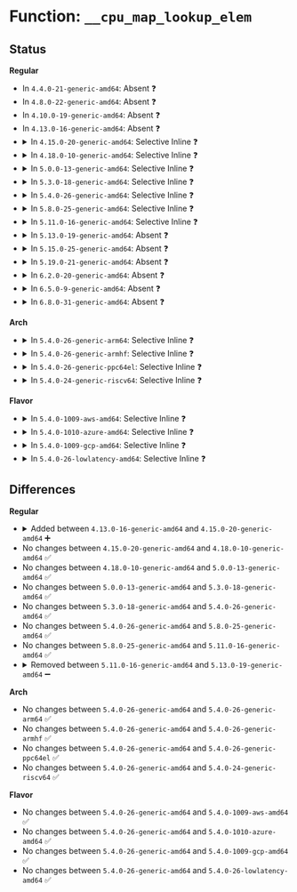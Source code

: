 # Function: <code>__cpu_map_lookup_elem</code>

## Status
<b>Regular</b>
<ul>
<li>
In <code>4.4.0-21-generic-amd64</code>: Absent ❓
</li>
<li>
In <code>4.8.0-22-generic-amd64</code>: Absent ❓
</li>
<li>
In <code>4.10.0-19-generic-amd64</code>: Absent ❓
</li>
<li>
In <code>4.13.0-16-generic-amd64</code>: Absent ❓
</li>
<li>
<details>
<summary>In <code>4.15.0-20-generic-amd64</code>: Selective Inline ❓</summary>

```c
struct bpf_cpu_map_entry * __cpu_map_lookup_elem(struct bpf_map * map, u32 key)
```

```json
{
  "name": "__cpu_map_lookup_elem",
  "collision_type": "Unique Global",
  "inline_type": "Selective",
  "funcs": [
    {
      "addr": 18446744071580612264,
      "name": "__cpu_map_lookup_elem",
      "external": true,
      "loc": "kernel/bpf/cpumap.c:551",
      "file": "kernel/bpf/cpumap.c",
      "inline": "not declared, inlined",
      "caller_inline": [
        "kernel/bpf/cpumap.c:cpu_map_lookup_elem"
      ],
      "caller_func": [
        "net/core/filter.c:__xdp_map_lookup_elem"
      ]
    }
  ],
  "symbols": [
    {
      "addr": 18446744071580615344,
      "name": "__cpu_map_lookup_elem",
      "section": ".text",
      "bind": "STB_GLOBAL",
      "size": 36
    }
  ]
}
```
</details>
</li>
<li>
<details>
<summary>In <code>4.18.0-10-generic-amd64</code>: Selective Inline ❓</summary>

```c
struct bpf_cpu_map_entry * __cpu_map_lookup_elem(struct bpf_map * map, u32 key)
```

```json
{
  "name": "__cpu_map_lookup_elem",
  "collision_type": "Unique Global",
  "inline_type": "Selective",
  "funcs": [
    {
      "addr": 18446744071580721576,
      "name": "__cpu_map_lookup_elem",
      "external": true,
      "loc": "kernel/bpf/cpumap.c:514",
      "file": "kernel/bpf/cpumap.c",
      "inline": "not declared, inlined",
      "caller_inline": [
        "kernel/bpf/cpumap.c:cpu_map_lookup_elem"
      ],
      "caller_func": [
        "net/core/filter.c:__xdp_map_lookup_elem"
      ]
    }
  ],
  "symbols": [
    {
      "addr": 18446744071580724608,
      "name": "__cpu_map_lookup_elem",
      "section": ".text",
      "bind": "STB_GLOBAL",
      "size": 36
    }
  ]
}
```
</details>
</li>
<li>
<details>
<summary>In <code>5.0.0-13-generic-amd64</code>: Selective Inline ❓</summary>

```c
struct bpf_cpu_map_entry * __cpu_map_lookup_elem(struct bpf_map * map, u32 key)
```

```json
{
  "name": "__cpu_map_lookup_elem",
  "collision_type": "Unique Global",
  "inline_type": "Selective",
  "funcs": [
    {
      "addr": 18446744071580801736,
      "name": "__cpu_map_lookup_elem",
      "external": true,
      "loc": "kernel/bpf/cpumap.c:516",
      "file": "kernel/bpf/cpumap.c",
      "inline": "not declared, inlined",
      "caller_inline": [
        "kernel/bpf/cpumap.c:cpu_map_lookup_elem"
      ],
      "caller_func": [
        "net/core/filter.c:xdp_do_generic_redirect",
        "net/core/filter.c:xdp_do_redirect"
      ]
    }
  ],
  "symbols": [
    {
      "addr": 18446744071580804736,
      "name": "__cpu_map_lookup_elem",
      "section": ".text",
      "bind": "STB_GLOBAL",
      "size": 36
    }
  ]
}
```
</details>
</li>
<li>
<details>
<summary>In <code>5.3.0-18-generic-amd64</code>: Selective Inline ❓</summary>

```c
struct bpf_cpu_map_entry * __cpu_map_lookup_elem(struct bpf_map * map, u32 key)
```

```json
{
  "name": "__cpu_map_lookup_elem",
  "collision_type": "Unique Global",
  "inline_type": "Selective",
  "funcs": [
    {
      "addr": 18446744071580889464,
      "name": "__cpu_map_lookup_elem",
      "external": true,
      "loc": "kernel/bpf/cpumap.c:555",
      "file": "kernel/bpf/cpumap.c",
      "inline": "not declared, inlined",
      "caller_inline": [
        "kernel/bpf/cpumap.c:cpu_map_lookup_elem"
      ],
      "caller_func": [
        "net/core/filter.c:bpf_xdp_redirect_map"
      ]
    }
  ],
  "symbols": [
    {
      "addr": 18446744071580893104,
      "name": "__cpu_map_lookup_elem",
      "section": ".text",
      "bind": "STB_GLOBAL",
      "size": 36
    }
  ]
}
```
</details>
</li>
<li>
<details>
<summary>In <code>5.4.0-26-generic-amd64</code>: Selective Inline ❓</summary>

```c
struct bpf_cpu_map_entry * __cpu_map_lookup_elem(struct bpf_map * map, u32 key)
```

```json
{
  "name": "__cpu_map_lookup_elem",
  "collision_type": "Unique Global",
  "inline_type": "Selective",
  "funcs": [
    {
      "addr": 18446744071580942104,
      "name": "__cpu_map_lookup_elem",
      "external": true,
      "loc": "kernel/bpf/cpumap.c:555",
      "file": "kernel/bpf/cpumap.c",
      "inline": "not declared, inlined",
      "caller_inline": [
        "kernel/bpf/cpumap.c:cpu_map_lookup_elem"
      ],
      "caller_func": [
        "net/core/filter.c:bpf_xdp_redirect_map"
      ]
    }
  ],
  "symbols": [
    {
      "addr": 18446744071580945744,
      "name": "__cpu_map_lookup_elem",
      "section": ".text",
      "bind": "STB_GLOBAL",
      "size": 36
    }
  ]
}
```
</details>
</li>
<li>
<details>
<summary>In <code>5.8.0-25-generic-amd64</code>: Selective Inline ❓</summary>

```c
struct bpf_cpu_map_entry * __cpu_map_lookup_elem(struct bpf_map * map, u32 key)
```

```json
{
  "name": "__cpu_map_lookup_elem",
  "collision_type": "Unique Global",
  "inline_type": "Selective",
  "funcs": [
    {
      "addr": 18446744071581104600,
      "name": "__cpu_map_lookup_elem",
      "external": true,
      "loc": "kernel/bpf/cpumap.c:509",
      "file": "kernel/bpf/cpumap.c",
      "inline": "not declared, inlined",
      "caller_inline": [
        "kernel/bpf/cpumap.c:cpu_map_lookup_elem"
      ],
      "caller_func": [
        "net/core/filter.c:bpf_xdp_redirect_map"
      ]
    }
  ],
  "symbols": [
    {
      "addr": 18446744071581108144,
      "name": "__cpu_map_lookup_elem",
      "section": ".text",
      "bind": "STB_GLOBAL",
      "size": 36
    }
  ]
}
```
</details>
</li>
<li>
<details>
<summary>In <code>5.11.0-16-generic-amd64</code>: Selective Inline ❓</summary>

```c
struct bpf_cpu_map_entry * __cpu_map_lookup_elem(struct bpf_map * map, u32 key)
```

```json
{
  "name": "__cpu_map_lookup_elem",
  "collision_type": "Unique Global",
  "inline_type": "Selective",
  "funcs": [
    {
      "addr": 18446744071581132072,
      "name": "__cpu_map_lookup_elem",
      "external": true,
      "loc": "kernel/bpf/cpumap.c:608",
      "file": "kernel/bpf/cpumap.c",
      "inline": "not declared, inlined",
      "caller_inline": [
        "kernel/bpf/cpumap.c:cpu_map_lookup_elem"
      ],
      "caller_func": [
        "net/core/filter.c:bpf_xdp_redirect_map"
      ]
    }
  ],
  "symbols": [
    {
      "addr": 18446744071581136544,
      "name": "__cpu_map_lookup_elem",
      "section": ".text",
      "bind": "STB_GLOBAL",
      "size": 36
    }
  ]
}
```
</details>
</li>
<li>
<details>
<summary>In <code>5.13.0-19-generic-amd64</code>: Absent ❓</summary>

```json
{
  "name": "__cpu_map_lookup_elem",
  "collision_type": "Unique Static",
  "inline_type": "Full",
  "funcs": [
    {
      "addr": 18446744071581152286,
      "name": "__cpu_map_lookup_elem",
      "external": false,
      "loc": "kernel/bpf/cpumap.c:565",
      "file": "kernel/bpf/cpumap.c",
      "inline": "not declared, inlined",
      "caller_inline": [
        "kernel/bpf/cpumap.c:cpu_map_redirect",
        "kernel/bpf/cpumap.c:cpu_map_lookup_elem"
      ],
      "caller_func": []
    }
  ],
  "symbols": []
}
```
</details>
</li>
<li>
<details>
<summary>In <code>5.15.0-25-generic-amd64</code>: Absent ❓</summary>

```json
{
  "name": "__cpu_map_lookup_elem",
  "collision_type": "Unique Static",
  "inline_type": "Full",
  "funcs": [
    {
      "addr": 18446744071581388913,
      "name": "__cpu_map_lookup_elem",
      "external": false,
      "loc": "kernel/bpf/cpumap.c:630",
      "file": "kernel/bpf/cpumap.c",
      "inline": "not declared, inlined",
      "caller_inline": [
        "kernel/bpf/cpumap.c:cpu_map_redirect",
        "kernel/bpf/cpumap.c:cpu_map_lookup_elem"
      ],
      "caller_func": []
    }
  ],
  "symbols": []
}
```
</details>
</li>
<li>
<details>
<summary>In <code>5.19.0-21-generic-amd64</code>: Absent ❓</summary>

```json
{
  "name": "__cpu_map_lookup_elem",
  "collision_type": "Unique Static",
  "inline_type": "Full",
  "funcs": [
    {
      "addr": 18446744071581711870,
      "name": "__cpu_map_lookup_elem",
      "external": false,
      "loc": "kernel/bpf/cpumap.c:633",
      "file": "kernel/bpf/cpumap.c",
      "inline": "not declared, inlined",
      "caller_inline": [
        "kernel/bpf/cpumap.c:cpu_map_redirect",
        "kernel/bpf/cpumap.c:cpu_map_lookup_elem"
      ],
      "caller_func": []
    }
  ],
  "symbols": []
}
```
</details>
</li>
<li>
<details>
<summary>In <code>6.2.0-20-generic-amd64</code>: Absent ❓</summary>

```json
{
  "name": "__cpu_map_lookup_elem",
  "collision_type": "Unique Static",
  "inline_type": "Full",
  "funcs": [
    {
      "addr": 18446744071582118350,
      "name": "__cpu_map_lookup_elem",
      "external": false,
      "loc": "kernel/bpf/cpumap.c:632",
      "file": "kernel/bpf/cpumap.c",
      "inline": "not declared, inlined",
      "caller_inline": [
        "kernel/bpf/cpumap.c:cpu_map_redirect",
        "kernel/bpf/cpumap.c:cpu_map_lookup_elem"
      ],
      "caller_func": []
    }
  ],
  "symbols": []
}
```
</details>
</li>
<li>
<details>
<summary>In <code>6.5.0-9-generic-amd64</code>: Absent ❓</summary>

```json
{
  "name": "__cpu_map_lookup_elem",
  "collision_type": "Unique Static",
  "inline_type": "Full",
  "funcs": [
    {
      "addr": 18446744071582314526,
      "name": "__cpu_map_lookup_elem",
      "external": false,
      "loc": "kernel/bpf/cpumap.c:643",
      "file": "kernel/bpf/cpumap.c",
      "inline": "not declared, inlined",
      "caller_inline": [
        "kernel/bpf/cpumap.c:cpu_map_redirect",
        "kernel/bpf/cpumap.c:cpu_map_lookup_elem"
      ],
      "caller_func": []
    }
  ],
  "symbols": []
}
```
</details>
</li>
<li>
<details>
<summary>In <code>6.8.0-31-generic-amd64</code>: Absent ❓</summary>

```json
{
  "name": "__cpu_map_lookup_elem",
  "collision_type": "Unique Static",
  "inline_type": "Full",
  "funcs": [
    {
      "addr": 18446744071582475550,
      "name": "__cpu_map_lookup_elem",
      "external": false,
      "loc": "kernel/bpf/cpumap.c:597",
      "file": "kernel/bpf/cpumap.c",
      "inline": "not declared, inlined",
      "caller_inline": [
        "kernel/bpf/cpumap.c:cpu_map_redirect",
        "kernel/bpf/cpumap.c:cpu_map_lookup_elem"
      ],
      "caller_func": []
    }
  ],
  "symbols": []
}
```
</details>
</li>
</ul>
<b>Arch</b>
<ul>
<li>
<details>
<summary>In <code>5.4.0-26-generic-arm64</code>: Selective Inline ❓</summary>

```c
struct bpf_cpu_map_entry * __cpu_map_lookup_elem(struct bpf_map * map, u32 key)
```

```json
{
  "name": "__cpu_map_lookup_elem",
  "collision_type": "Unique Global",
  "inline_type": "Selective",
  "funcs": [
    {
      "addr": 18446603336492284272,
      "name": "__cpu_map_lookup_elem",
      "external": true,
      "loc": "kernel/bpf/cpumap.c:555",
      "file": "kernel/bpf/cpumap.c",
      "inline": "not declared, inlined",
      "caller_inline": [
        "kernel/bpf/cpumap.c:cpu_map_lookup_elem"
      ],
      "caller_func": [
        "net/core/filter.c:bpf_xdp_redirect_map"
      ]
    }
  ],
  "symbols": [
    {
      "addr": 18446603336492288416,
      "name": "__cpu_map_lookup_elem",
      "section": ".text",
      "bind": "STB_GLOBAL",
      "size": 76
    }
  ]
}
```
</details>
</li>
<li>
<details>
<summary>In <code>5.4.0-26-generic-armhf</code>: Selective Inline ❓</summary>

```c
struct bpf_cpu_map_entry * __cpu_map_lookup_elem(struct bpf_map * map, u32 key)
```

```json
{
  "name": "__cpu_map_lookup_elem",
  "collision_type": "Unique Global",
  "inline_type": "Selective",
  "funcs": [
    {
      "addr": 3226171384,
      "name": "__cpu_map_lookup_elem",
      "external": true,
      "loc": "kernel/bpf/cpumap.c:555",
      "file": "kernel/bpf/cpumap.c",
      "inline": "not declared, inlined",
      "caller_inline": [
        "kernel/bpf/cpumap.c:cpu_map_lookup_elem"
      ],
      "caller_func": [
        "net/core/filter.c:bpf_xdp_redirect_map"
      ]
    }
  ],
  "symbols": [
    {
      "addr": 3226175208,
      "name": "__cpu_map_lookup_elem",
      "section": ".text",
      "bind": "STB_GLOBAL",
      "size": 44
    }
  ]
}
```
</details>
</li>
<li>
<details>
<summary>In <code>5.4.0-26-generic-ppc64el</code>: Selective Inline ❓</summary>

```c
struct bpf_cpu_map_entry * __cpu_map_lookup_elem(struct bpf_map * map, u32 key)
```

```json
{
  "name": "__cpu_map_lookup_elem",
  "collision_type": "Unique Global",
  "inline_type": "Selective",
  "funcs": [
    {
      "addr": 13835058055285516892,
      "name": "__cpu_map_lookup_elem",
      "external": true,
      "loc": "kernel/bpf/cpumap.c:555",
      "file": "kernel/bpf/cpumap.c",
      "inline": "not declared, inlined",
      "caller_inline": [
        "kernel/bpf/cpumap.c:cpu_map_lookup_elem"
      ],
      "caller_func": [
        "net/core/filter.c:bpf_xdp_redirect_map"
      ]
    }
  ],
  "symbols": [
    {
      "addr": 13835058055285522192,
      "name": "__cpu_map_lookup_elem",
      "section": ".text",
      "bind": "STB_GLOBAL",
      "size": 56
    }
  ]
}
```
</details>
</li>
<li>
<details>
<summary>In <code>5.4.0-24-generic-riscv64</code>: Selective Inline ❓</summary>

```c
struct bpf_cpu_map_entry * __cpu_map_lookup_elem(struct bpf_map * map, u32 key)
```

```json
{
  "name": "__cpu_map_lookup_elem",
  "collision_type": "Unique Global",
  "inline_type": "Selective",
  "funcs": [
    {
      "addr": 18446743936272417584,
      "name": "__cpu_map_lookup_elem",
      "external": true,
      "loc": "kernel/bpf/cpumap.c:555",
      "file": "kernel/bpf/cpumap.c",
      "inline": "not declared, inlined",
      "caller_inline": [
        "kernel/bpf/cpumap.c:cpu_map_lookup_elem"
      ],
      "caller_func": [
        "net/core/filter.c:bpf_xdp_redirect_map"
      ]
    }
  ],
  "symbols": [
    {
      "addr": 18446743936272421064,
      "name": "__cpu_map_lookup_elem",
      "section": ".text",
      "bind": "STB_GLOBAL",
      "size": 72
    }
  ]
}
```
</details>
</li>
</ul>
<b>Flavor</b>
<ul>
<li>
<details>
<summary>In <code>5.4.0-1009-aws-amd64</code>: Selective Inline ❓</summary>

```c
struct bpf_cpu_map_entry * __cpu_map_lookup_elem(struct bpf_map * map, u32 key)
```

```json
{
  "name": "__cpu_map_lookup_elem",
  "collision_type": "Unique Global",
  "inline_type": "Selective",
  "funcs": [
    {
      "addr": 18446744071580910904,
      "name": "__cpu_map_lookup_elem",
      "external": true,
      "loc": "kernel/bpf/cpumap.c:555",
      "file": "kernel/bpf/cpumap.c",
      "inline": "not declared, inlined",
      "caller_inline": [
        "kernel/bpf/cpumap.c:cpu_map_lookup_elem"
      ],
      "caller_func": [
        "net/core/filter.c:bpf_xdp_redirect_map"
      ]
    }
  ],
  "symbols": [
    {
      "addr": 18446744071580914544,
      "name": "__cpu_map_lookup_elem",
      "section": ".text",
      "bind": "STB_GLOBAL",
      "size": 36
    }
  ]
}
```
</details>
</li>
<li>
<details>
<summary>In <code>5.4.0-1010-azure-amd64</code>: Selective Inline ❓</summary>

```c
struct bpf_cpu_map_entry * __cpu_map_lookup_elem(struct bpf_map * map, u32 key)
```

```json
{
  "name": "__cpu_map_lookup_elem",
  "collision_type": "Unique Global",
  "inline_type": "Selective",
  "funcs": [
    {
      "addr": 18446744071580856968,
      "name": "__cpu_map_lookup_elem",
      "external": true,
      "loc": "kernel/bpf/cpumap.c:555",
      "file": "kernel/bpf/cpumap.c",
      "inline": "not declared, inlined",
      "caller_inline": [
        "kernel/bpf/cpumap.c:cpu_map_lookup_elem"
      ],
      "caller_func": [
        "net/core/filter.c:bpf_xdp_redirect_map"
      ]
    }
  ],
  "symbols": [
    {
      "addr": 18446744071580860608,
      "name": "__cpu_map_lookup_elem",
      "section": ".text",
      "bind": "STB_GLOBAL",
      "size": 36
    }
  ]
}
```
</details>
</li>
<li>
<details>
<summary>In <code>5.4.0-1009-gcp-amd64</code>: Selective Inline ❓</summary>

```c
struct bpf_cpu_map_entry * __cpu_map_lookup_elem(struct bpf_map * map, u32 key)
```

```json
{
  "name": "__cpu_map_lookup_elem",
  "collision_type": "Unique Global",
  "inline_type": "Selective",
  "funcs": [
    {
      "addr": 18446744071580902152,
      "name": "__cpu_map_lookup_elem",
      "external": true,
      "loc": "kernel/bpf/cpumap.c:555",
      "file": "kernel/bpf/cpumap.c",
      "inline": "not declared, inlined",
      "caller_inline": [
        "kernel/bpf/cpumap.c:cpu_map_lookup_elem"
      ],
      "caller_func": [
        "net/core/filter.c:bpf_xdp_redirect_map"
      ]
    }
  ],
  "symbols": [
    {
      "addr": 18446744071580905792,
      "name": "__cpu_map_lookup_elem",
      "section": ".text",
      "bind": "STB_GLOBAL",
      "size": 36
    }
  ]
}
```
</details>
</li>
<li>
<details>
<summary>In <code>5.4.0-26-lowlatency-amd64</code>: Selective Inline ❓</summary>

```c
struct bpf_cpu_map_entry * __cpu_map_lookup_elem(struct bpf_map * map, u32 key)
```

```json
{
  "name": "__cpu_map_lookup_elem",
  "collision_type": "Unique Global",
  "inline_type": "Selective",
  "funcs": [
    {
      "addr": 18446744071580960888,
      "name": "__cpu_map_lookup_elem",
      "external": true,
      "loc": "kernel/bpf/cpumap.c:555",
      "file": "kernel/bpf/cpumap.c",
      "inline": "not declared, inlined",
      "caller_inline": [
        "kernel/bpf/cpumap.c:cpu_map_lookup_elem"
      ],
      "caller_func": [
        "net/core/filter.c:bpf_xdp_redirect_map"
      ]
    }
  ],
  "symbols": [
    {
      "addr": 18446744071580964544,
      "name": "__cpu_map_lookup_elem",
      "section": ".text",
      "bind": "STB_GLOBAL",
      "size": 36
    }
  ]
}
```
</details>
</li>
</ul>

## Differences
<b>Regular</b>
<ul>
<li>
<details>
<summary>Added between <code>4.13.0-16-generic-amd64</code> and <code>4.15.0-20-generic-amd64</code> ➕</summary>

```c
struct bpf_cpu_map_entry * __cpu_map_lookup_elem(struct bpf_map * map, u32 key)
```
</details>
</li>
<li>
No changes between <code>4.15.0-20-generic-amd64</code> and <code>4.18.0-10-generic-amd64</code> ✅
</li>
<li>
No changes between <code>4.18.0-10-generic-amd64</code> and <code>5.0.0-13-generic-amd64</code> ✅
</li>
<li>
No changes between <code>5.0.0-13-generic-amd64</code> and <code>5.3.0-18-generic-amd64</code> ✅
</li>
<li>
No changes between <code>5.3.0-18-generic-amd64</code> and <code>5.4.0-26-generic-amd64</code> ✅
</li>
<li>
No changes between <code>5.4.0-26-generic-amd64</code> and <code>5.8.0-25-generic-amd64</code> ✅
</li>
<li>
No changes between <code>5.8.0-25-generic-amd64</code> and <code>5.11.0-16-generic-amd64</code> ✅
</li>
<li>
<details>
<summary>Removed between <code>5.11.0-16-generic-amd64</code> and <code>5.13.0-19-generic-amd64</code> ➖</summary>

```c
struct bpf_cpu_map_entry * __cpu_map_lookup_elem(struct bpf_map * map, u32 key)
```
</details>
</li>
</ul>
<b>Arch</b>
<ul>
<li>
No changes between <code>5.4.0-26-generic-amd64</code> and <code>5.4.0-26-generic-arm64</code> ✅
</li>
<li>
No changes between <code>5.4.0-26-generic-amd64</code> and <code>5.4.0-26-generic-armhf</code> ✅
</li>
<li>
No changes between <code>5.4.0-26-generic-amd64</code> and <code>5.4.0-26-generic-ppc64el</code> ✅
</li>
<li>
No changes between <code>5.4.0-26-generic-amd64</code> and <code>5.4.0-24-generic-riscv64</code> ✅
</li>
</ul>
<b>Flavor</b>
<ul>
<li>
No changes between <code>5.4.0-26-generic-amd64</code> and <code>5.4.0-1009-aws-amd64</code> ✅
</li>
<li>
No changes between <code>5.4.0-26-generic-amd64</code> and <code>5.4.0-1010-azure-amd64</code> ✅
</li>
<li>
No changes between <code>5.4.0-26-generic-amd64</code> and <code>5.4.0-1009-gcp-amd64</code> ✅
</li>
<li>
No changes between <code>5.4.0-26-generic-amd64</code> and <code>5.4.0-26-lowlatency-amd64</code> ✅
</li>
</ul>
